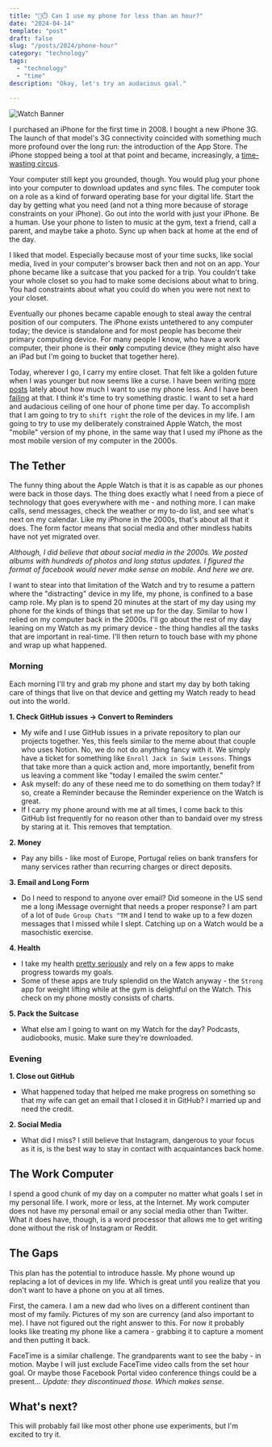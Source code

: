```yaml
---
title: "📴⏱️ Can I use my phone for less than an hour?"
date: "2024-04-14"
template: "post"
draft: false
slug: "/posts/2024/phone-hour"
category: "technology"
tags:
  - "technology"
  - "time"
description: "Okay, let's try an audacious goal."

---
```


![Watch Banner](https://imagedelivery.net/BO71HffCLgVKrpfgjL7r7Q/79637e0b-0cb0-4e21-4784-401ed37a0f00/public)

I purchased an iPhone for the first time in 2008. I bought a new iPhone 3G. The launch of that model's 3G connectivity coincided with something much more profound over the long run: the introduction of the App Store. The iPhone stopped being a tool at that point and became, increasingly, a [time-wasting circus](https://blog.samrhea.com/posts/2023/phone-tool).

Your computer still kept you grounded, though. You would plug your phone into your computer to download updates and sync files. The computer took on a role as a kind of forward operating base for your digital life. Start the day by getting what you need (and not a thing more because of storage constraints on your iPhone). Go out into the world with just your iPhone. Be a human. Use your phone to listen to music at the gym, text a friend, call a parent, and maybe take a photo. Sync up when back at home at the end of the day.

I liked that model. Especially because most of your time sucks, like social media, lived in your computer's browser back then and not on an app. Your phone became like a suitcase that you packed for a trip. You couldn't take your whole closet so you had to make some decisions about what to bring. You had constraints about what you could do when you were not next to your closet.

Eventually our phones became capable enough to steal away the central position of our computers. The iPhone exists untethered to any computer today; the device is standalone and for most people has become their primary computing device. For many people I know, who have a work computer, their phone is their **only** computing device (they might also have an iPad but I'm going to bucket that together here).

Today, wherever I go, I carry my entire closet. That felt like a golden future when I was younger but now seems like a curse. I have been writing [more](https://blog.samrhea.com/posts/2023/phone-tool) [posts](https://blog.samrhea.com/posts/2024/apple-mechanical-watch) lately about how much I want to use my phone less. And I have been [failing](https://blog.samrhea.com/posts/2024/naps-and-junk-food) at that. I think it's time to try something drastic. I want to set a hard and audacious ceiling of one hour of phone time per day. To accomplish that I am going to try to `shift right` the role of the devices in my life. I am going to try to use my deliberately constrained Apple Watch, the most "mobile" version of my phone, in the same way that I used my iPhone as the most mobile version of my computer in the 2000s.

## The Tether

The funny thing about the Apple Watch is that it is as capable as our phones were back in those days. The thing does exactly what I need from a piece of technology that goes everywhere with me - and nothing more. I can make calls, send messages, check the weather or my to-do list, and see what's next on my calendar. Like my iPhone in the 2000s, that's about all that it does. The form factor means that social media and other mindless habits have not yet migrated over.

_Although, I did believe that about social media in the 2000s. We posted albums with hundreds of photos and long status updates. I figured the format of facebook would never make sense on mobile. And here we are._

I want to stear into that limitation of the Watch and try to resume a pattern where the "distracting" device in my life, my phone, is confined to a base camp role. My plan is to spend 20 minutes at the start of my day using my phone for the kinds of things that set me up for the day. Similar to how I relied on my computer back in the 2000s. I'll go about the rest of my day leaning on my Watch as my primary device - the thing handles all the tasks that are important in real-time. I'll then return to touch base with my phone and wrap up what happened.

### Morning

Each morning I'll try and grab my phone and start my day by both taking care of things that live on that device and getting my Watch ready to head out into the world.

**1. Check GitHub issues -> Convert to Reminders**
* My wife and I use GitHub issues in a private repository to plan our projects together. Yes, this feels similar to the meme about that couple who uses Notion. No, we do not do anything fancy with it. We simply have a ticket for something like `Enroll Jack in Swim Lessons`. Things that take more than a quick action and, more importantly, benefit from us leaving a comment like "today I emailed the swim center."
* Ask myself: do any of these need me to do something on them today? If so, create a Reminder because the Reminder experience on the Watch is great.
* If I carry my phone around with me at all times, I come back to this GitHub list frequently for no reason other than to bandaid over my stress by staring at it. This removes that temptation.

**2. Money**
* Pay any bills - like most of Europe, Portugal relies on bank transfers for many services rather than recurring charges or direct deposits.

**3. Email and Long Form**
* Do I need to respond to anyone over email? Did someone in the US send me a long iMessage overnight that needs a proper response? I am part of a lot of `Dude Group Chats ^TM` and I tend to wake up to a few dozen messages that I missed while I slept. Catching up on a Watch would be a masochistic exercise.

**4. Health**
* I take my health [pretty seriously](https://blog.samrhea.com/posts/2024/nebuchadnezzar) and rely on a few apps to make progress towards my goals.
* Some of these apps are truly splendid on the Watch anyway - the `Strong` app for weight lifting while at the gym is delightful on the Watch. This check on my phone mostly consists of charts.

**5. Pack the Suitcase**
* What else am I going to want on my Watch for the day? Podcasts, audiobooks, music. Make sure they're downloaded.

### Evening

**1. Close out GitHub**
* What happened today that helped me make progress on something so that my wife can get an email that I closed it in GitHub? I married up and need the credit.

**2. Social Media**
* What did I miss? I still believe that Instagram, dangerous to your focus as it is, is the best way to stay in contact with acquaintances back home.

## The Work Computer

I spend a good chunk of my day on a computer no matter what goals I set in my personal life. I work, more or less, at the Internet. My work computer does not have my personal email or any social media other than Twitter. What it does have, though, is a word processor that allows me to get writing done without the risk of Instagram or Reddit.

## The Gaps

This plan has the potential to introduce hassle. My phone wound up replacing a lot of devices in my life. Which is great until you realize that you don't want to have a phone on you at all times.

First, the camera. I am a new dad who lives on a different continent than most of my family. Pictures of my son are currency (and also important to me). I have not figured out the right answer to this. For now it probably looks like treating my phone like a camera - grabbing it to capture a moment and then putting it back.

FaceTime is a similar challenge. The grandparents want to see the baby - in motion. Maybe I will just exclude FaceTime video calls from the set hour goal. Or maybe those Facebook Portal video conference things could be a present... _Update: they discontinued those. Which makes sense._

## What's next?

This will probably fail like most other phone use experiments, but I'm excited to try it.
